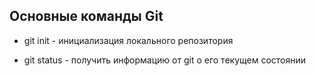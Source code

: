 ## Основные команды Git

* git init - инициализация локального репозитория

* git status - получить информацию от git о его текущем состоянии